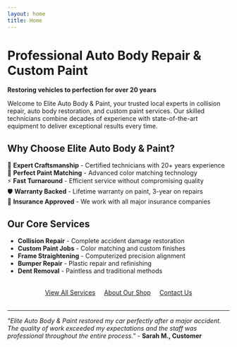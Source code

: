 ```yaml
---
layout: home
title: Home
---
```


# Professional Auto Body Repair & Custom Paint

**Restoring vehicles to perfection for over 20 years**

Welcome to Elite Auto Body & Paint, your trusted local experts in collision repair, auto body restoration, and custom paint services. Our skilled technicians combine decades of experience with state-of-the-art equipment to deliver exceptional results every time.

## Why Choose Elite Auto Body & Paint?

🔧 **Expert Craftsmanship** - Certified technicians with 20+ years experience  
🎨 **Perfect Paint Matching** - Advanced color matching technology  
⚡ **Fast Turnaround** - Efficient service without compromising quality  
🛡️ **Warranty Backed** - Lifetime warranty on paint, 3-year on repairs  
💼 **Insurance Approved** - We work with all major insurance companies  

## Our Core Services

- **Collision Repair** - Complete accident damage restoration
- **Custom Paint Jobs** - Color matching and custom finishes  
- **Frame Straightening** - Computerized precision alignment
- **Bumper Repair** - Plastic repair and refinishing
- **Dent Removal** - Paintless and traditional methods

<div style="text-align: center; margin: 2rem 0;">
  <a href="/services/" class="btn" style="margin: 0.5rem;">View All Services</a>
  <a href="/about/" class="btn" style="margin: 0.5rem;">About Our Shop</a>
  <a href="/contact/" class="btn" style="margin: 0.5rem;">Contact Us</a>
</div>

---

*"Elite Auto Body & Paint restored my car perfectly after a major accident. The quality of work exceeded my expectations and the staff was professional throughout the entire process."* - **Sarah M., Customer**